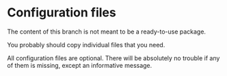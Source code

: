 # Configuration files

The content of this branch is not meant to be a ready-to-use package.

You probably should copy individual files that you need.

All configuration files are optional. There will be absolutely no trouble if any of them is missing, except an informative message.
